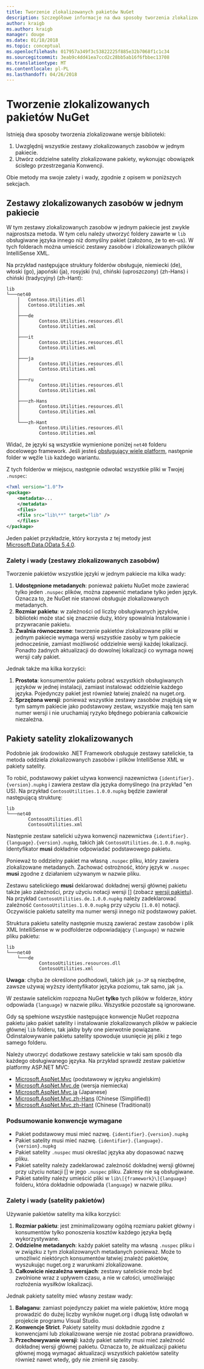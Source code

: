 ```yaml
---
title: Tworzenie zlokalizowanych pakietów NuGet
description: Szczegółowe informacje na dwa sposoby tworzenia zlokalizowane pakiety NuGet, w tym wszystkie zestawy w jednym pakiecie lub publikowanie osobnych zestawów.
author: kraigb
ms.author: kraigb
manager: douge
ms.date: 01/18/2018
ms.topic: conceptual
ms.openlocfilehash: 017957a349f3c53822225f885e32b7068f1c1c34
ms.sourcegitcommit: 3eab9c4dd41ea7ccd2c28bb5ab16f6fbbec13708
ms.translationtype: MT
ms.contentlocale: pl-PL
ms.lasthandoff: 04/26/2018
---
```

# <a name="creating-localized-nuget-packages"></a>Tworzenie zlokalizowanych pakietów NuGet

Istnieją dwa sposoby tworzenia zlokalizowane wersje biblioteki:

1. Uwzględnij wszystkie zestawy zlokalizowanych zasobów w jednym pakiecie.
1. Utwórz oddzielne satelity zlokalizowane pakiety, wykonując obowiązek ścisłego przestrzegania Konwencji.

Obie metody ma swoje zalety i wady, zgodnie z opisem w poniższych sekcjach.

## <a name="localized-resource-assemblies-in-a-single-package"></a>Zestawy zlokalizowanych zasobów w jednym pakiecie

W tym zestawy zlokalizowanych zasobów w jednym pakiecie jest zwykle najprostsza metoda. W tym celu należy utworzyć foldery zawarte w `lib` obsługiwane języka innego niż domyślny pakiet (założono, że to en-us). W tych folderach można umieścić zestawy zasobów i zlokalizowanych plików IntelliSense XML.

Na przykład następujące struktury folderów obsługuje, niemiecki (de), włoski (go), japoński (ja), rosyjski (ru), chiński (uproszczony) (zh-Hans) i chiński (tradycyjny) (zh-Hant):

    lib
    └───net40
        │   Contoso.Utilities.dll
        │   Contoso.Utilities.xml
        │
        ├───de
        │       Contoso.Utilities.resources.dll
        │       Contoso.Utilities.xml
        │
        ├───it
        │       Contoso.Utilities.resources.dll
        │       Contoso.Utilities.xml
        │
        ├───ja
        │       Contoso.Utilities.resources.dll
        │       Contoso.Utilities.xml
        │
        ├───ru
        │       Contoso.Utilities.resources.dll
        │       Contoso.Utilities.xml
        │
        ├───zh-Hans
        │       Contoso.Utilities.resources.dll
        │       Contoso.Utilities.xml
        │
        └───zh-Hant
                Contoso.Utilities.resources.dll
                Contoso.Utilities.xml

Widać, że języki są wszystkie wymienione poniżej `net40` folderu docelowego framework. Jeśli jesteś [obsługujący wiele platform](../create-packages/supporting-multiple-target-frameworks.md), następnie folder w węźle `lib` każdego wariantu.

Z tych folderów w miejscu, następnie odwołać wszystkie pliki w Twojej `.nuspec`:

```xml
<?xml version="1.0"?>
<package>
    <metadata>...
    </metadata>
    <files>
    <file src="lib\**" target="lib" />
    </files>
</package>
```

Jeden pakiet przykładzie, który korzysta z tej metody jest [Microsoft.Data.OData 5.4.0](http://nuget.org/packages/Microsoft.Data.OData/5.4.0).

### <a name="advantages-and-disadvantages-localized-resource-assemblies"></a>Zalety i wady (zestawy zlokalizowanych zasobów)

Tworzenie pakietów wszystkie języki w jednym pakiecie ma kilka wady:

1. **Udostępnione metadanych**: ponieważ pakietu NuGet może zawierać tylko jeden `.nuspec` plików, można zapewnić metadane tylko jeden język. Oznacza to, że NuGet nie stanowi obsługuje zlokalizowanych metadanych.
1. **Rozmiar pakietu**: w zależności od liczby obsługiwanych języków, biblioteki może stać się znacznie duży, który spowalnia Instalowanie i przywracanie pakietu.
1. **Zwalnia równoczesne**: tworzenie pakietów zlokalizowane pliki w jednym pakiecie wymaga wersji wszystkie zasoby w tym pakiecie jednocześnie, zamiast możliwość oddzielnie wersji każdej lokalizacji. Ponadto żadnych aktualizacji do dowolnej lokalizacji co wymaga nowej wersji cały pakiet.

Jednak także ma kilka korzyści:

1. **Prostota**: konsumentów pakietu pobrać wszystkich obsługiwanych języków w jednej instalacji, zamiast instalować oddzielnie każdego języka. Pojedynczy pakiet jest również łatwiej znaleźć na nuget.org.
1. **Sprzężona wersji**: ponieważ wszystkie zestawy zasobów znajdują się w tym samym pakiecie jako podstawowy zestaw, wszystkie mają ten sam numer wersji i nie uruchamiaj ryzyko błędnego pobierania całkowicie niezależna.

## <a name="localized-satellite-packages"></a>Pakiety satelity zlokalizowanych

Podobnie jak środowisko .NET Framework obsługuje zestawy satelickie, ta metoda oddziela zlokalizowanych zasobów i plików IntelliSense XML w pakiety satelity.

To robić, podstawowy pakiet używa konwencji nazewnictwa `{identifier}.{version}.nupkg` i zawiera zestaw dla języka domyślnego (na przykład "en US). Na przykład `ContosoUtilities.1.0.0.nupkg` będzie zawierał następującą strukturę:

    lib
    └───net40
            ContosoUtilities.dll
            ContosoUtilities.xml

Następnie zestaw satelicki używa konwencji nazewnictwa `{identifier}.{language}.{version}.nupkg`, takich jak `ContosoUtilities.de.1.0.0.nupkg`. Identyfikator **musi** dokładnie odpowiadać podstawowego pakietu.

Ponieważ to oddzielny pakiet ma własną `.nuspec` pliku, który zawiera zlokalizowane metadanych. Zachować ostrożność, który język w `.nuspec` **musi** zgodne z działaniem używanym w nazwie pliku.

Zestawu satelickiego **musi** deklarować dokładnej wersji głównej pakietu także jako zależności, przy użyciu notacji wersji [] \(zobacz [wersji pakietu](../reference/package-versioning.md)). Na przykład `ContosoUtilities.de.1.0.0.nupkg` należy zadeklarować zależność `ContosoUtilities.1.0.0.nupkg` przy użyciu `[1.0.0]` notacji. Oczywiście pakietu satelity ma numer wersji innego niż podstawowy pakiet.

Struktura pakietu satelity następnie muszą zawierać zestaw zasobów i plik XML IntelliSense w w podfolderze odpowiadający `{language}` w nazwie pliku pakietu:

    lib
    └───net40
        └───de
                ContosoUtilities.resources.dll
                ContosoUtilities.xml

**Uwaga**: chyba że określone podhodowli, takich jak `ja-JP` są niezbędne, zawsze używaj wyższy identyfikator języka poziomu, tak samo, jak `ja`.

W zestawie satelickim rozpozna NuGet **tylko** tych plików w folderze, który odpowiada `{language}` w nazwie pliku. Wszystkie pozostałe są ignorowane.

Gdy są spełnione wszystkie następujące konwencje NuGet rozpozna pakietu jako pakiet satelity i instalowanie zlokalizowanych plików w pakiecie głównej `lib` folderu, tak jakby były one pierwotnie powiązane. Odinstalowywanie pakietu satelity spowoduje usunięcie jej pliki z tego samego folderu.

Należy utworzyć dodatkowe zestawy satelickie w taki sam sposób dla każdego obsługiwanego języka. Na przykład sprawdź zestaw pakietów platformy ASP.NET MVC:

- [Microsoft.AspNet.Mvc](http://nuget.org/packages/Microsoft.AspNet.Mvc) (podstawowy w języku angielskim)
- [Microsoft.AspNet.Mvc.de](http://nuget.org/packages/Microsoft.AspNet.Mvc.de) (wersja niemiecka)
- [Microsoft.AspNet.Mvc.ja](http://nuget.org/packages/Microsoft.AspNet.Mvc.ja) (Japanese)
- [Microsoft.AspNet.Mvc.zh-Hans](http://nuget.org/packages/Microsoft.AspNet.Mvc.zh-Hans) (Chinese (Simplified))
- [Microsoft.AspNet.Mvc.zh-Hant](http://nuget.org/packages/Microsoft.AspNet.Mvc.zh-Hant) (Chinese (Traditional))

### <a name="summary-of-required-conventions"></a>Podsumowanie konwencje wymagane

- Pakiet podstawowy musi mieć nazwę. `{identifier}.{version}.nupkg`
- Pakiet satelity musi mieć nazwę. `{identifier}.{language}.{version}.nupkg`
- Pakiet satelity `.nuspec` musi określać języka aby dopasować nazwę pliku.
- Pakiet satelity należy zadeklarować zależność dokładnej wersji głównej przy użyciu notacji [] w jego `.nuspec` pliku. Zakresy nie są obsługiwane.
- Pakiet satelity należy umieścić pliki w `lib\[{framework}\]{language}` folderu, która dokładnie odpowiada `{language}` w nazwie pliku.

### <a name="advantages-and-disadvantages-satellite-packages"></a>Zalety i wady (satelity pakietów)

Używanie pakietów satelity ma kilka korzyści:

1. **Rozmiar pakietu**: jest zminimalizowany ogólną rozmiaru pakiet główny i konsumentów tylko ponoszenia kosztów każdego języka będą wykorzystywane.
1. **Oddzielne metadanych**: każdy pakiet satelity ma własną `.nuspec` pliku i w związku z tym zlokalizowanych metadanych ponieważ. Może to umożliwić niektórych konsumentów łatwiej znaleźć pakietów, wyszukując nuget.org z warunkami zlokalizowane.
1. **Całkowicie niezależna wersjach**: zestawy satelickie może być zwolnione wraz z upływem czasu, a nie w całości, umożliwiając rozłożenia wysiłków lokalizacji.

Jednak pakiety satelity mieć własny zestaw wady:

1. **Bałaganu**: zamiast pojedynczy pakiet ma wiele pakietów, które mogą prowadzić do dużej liczby wyników nuget.org i długą listę odwołań w projekcie programu Visual Studio.
1. **Konwencje Strict**. Pakiety satelity musi dokładnie zgodne z konwencjami lub zlokalizowane wersje nie zostać pobrana prawidłowo.
1. **Przechowywanie wersji**: każdy pakiet satelity musi mieć zależność dokładnej wersji głównej pakietu. Oznacza to, że aktualizacji pakietu głównej mogą wymagać aktualizacji wszystkich pakietów satelity również nawet wtedy, gdy nie zmienił się zasoby.
